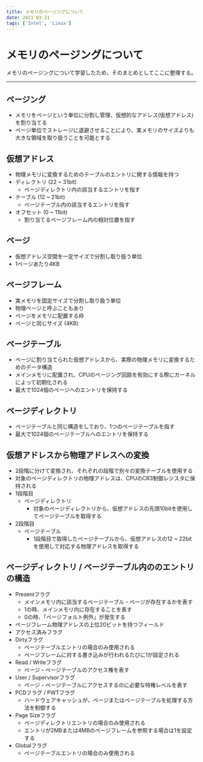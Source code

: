 ```yaml
---
title: メモリのページングについて
date: 2021-03-21
tags: ['Intel', 'Linux']
---
```


# メモリのページングについて
メモリのページングについて学習したため、そのまとめとしてここに整理する。

---

## ページング
- メモリをページという単位に分割し管理、仮想的なアドレス(仮想アドレス)を割り当てる
- ページ単位でストレージに退避させることにより、実メモリのサイズよりも大きな領域を取り扱うことを可能とする

## 仮想アドレス
- 物理メモリに変換するためのテーブルのエントリに関する情報を持つ
- ディレクトリ (22 ~ 31bit)
  - ページディレクトリ内の該当するエントリを指す
- テーブル (12 ~ 21bit)
  - ページテーブル内の該当するエントリを指す
- オフセット (0 ~ 11bit)
  - 割り当てるページフレーム内の相対位置を指す

## ページ
- 仮想アドレス空間を一定サイズで分割し取り扱う単位
- 1ページあたり4KB

## ページフレーム
- 実メモリを固定サイズで分割し取り扱う単位
- 物理ページと呼ぶこともあり
- ページをメモリに配置する枠
- ページと同じサイズ (4KB)

## ページテーブル
- ページに割り当てられた仮想アドレスから、実際の物理メモリに変換するためのデータ構造
- メインメモリに配置され、CPUのページング回路を有効にする際にカーネルによって初期化される
- 最大で1024個のページへのエントリを保持する

## ページディレクトリ
- ページテーブルと同じ構造をしており、1つのページテーブルを指す
- 最大で1024個のページテーブルへのエントリを保持する

## 仮想アドレスから物理アドレスへの変換
- 2段階に分けて変換され、それぞれの段階で別々の変換テーブルを使用する
- 対象のページディレクトリの物理アドレスは、CPUのCR3制御レジスタに保持される
- 1段階目
  - ページディレクトリ
    - 対象のページディレクトリから、仮想アドレスの先頭10bitを使用してページテーブルを取得する
- 2段階目
  - ページテーブル
    - 1段階目で取得したページテーブルから、仮想アドレスの12 ~ 22bitを使用して対応する物理アドレスを取得する

## ページディレクトリ / ページテーブル内ののエントリの構造
- Presentフラグ
  - メインメモリ内に該当するページテーブル・ページが存在するかを表す
  - 1の時、メインメモリ内に存在することを表す
  - 0の時、「ページフォルト例外」が発生する
- ページフレーム物理アドレスの上位20ビットを持つフィールド
- アクセス済みフラグ
- Dirtyフラグ
  - ページテーブルエントリの場合のみ使用される
  - ページフレームに対する書き込みが行われるたびに1が設定される
- Read / Writeフラグ
  - ページ・ページテーブルのアクセス権を表す
- User / Supervisorフラグ
  - ページ・ページテーブルにアクセスするのに必要な特権レベルを表す
- PCDフラグ / PWTフラグ
  - ハードウェアキャッシュが、ページまたはページテーブルを処理する方法を制御する
- Page Sizeフラグ
  - ページディレクトリエントリの場合のみ使用される
  - エントリが2MBまたは4MBのページフレームを参照する場合は1を設定する
- Globalフラグ
  - ページテーブルエントリの場合のみ使用される
